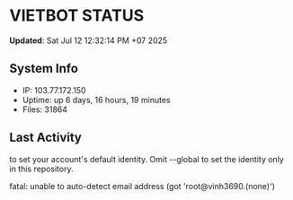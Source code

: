# VIETBOT STATUS
**Updated**: Sat Jul 12 12:32:14 PM +07 2025

## System Info
- IP: 103.77.172.150
- Uptime: up 6 days, 16 hours, 19 minutes
- Files: 31864

## Last Activity

to set your account's default identity.
Omit --global to set the identity only in this repository.

fatal: unable to auto-detect email address (got 'root@vinh3690.(none)')

